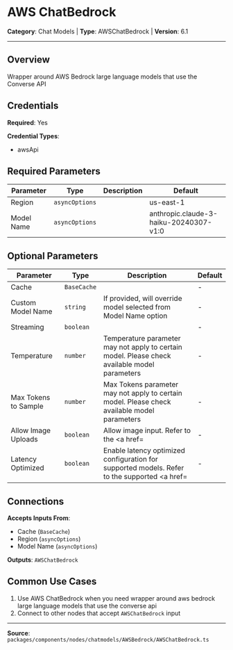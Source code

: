 # AWS ChatBedrock

**Category**: Chat Models | **Type**: AWSChatBedrock | **Version**: 6.1

---

## Overview

Wrapper around AWS Bedrock large language models that use the Converse API

## Credentials

**Required**: Yes

**Credential Types**:
- awsApi

## Required Parameters

| Parameter | Type | Description | Default |
|-----------|------|-------------|---------|
| Region | `asyncOptions` |  | us-east-1 |
| Model Name | `asyncOptions` |  | anthropic.claude-3-haiku-20240307-v1:0 |

## Optional Parameters

| Parameter | Type | Description | Default |
|-----------|------|-------------|---------|
| Cache | `BaseCache` |  | - |
| Custom Model Name | `string` | If provided, will override model selected from Model Name option | - |
| Streaming | `boolean` |  | - |
| Temperature | `number` | Temperature parameter may not apply to certain model. Please check available model parameters | - |
| Max Tokens to Sample | `number` | Max Tokens parameter may not apply to certain model. Please check available model parameters | - |
| Allow Image Uploads | `boolean` | Allow image input. Refer to the <a href= | - |
| Latency Optimized | `boolean` | Enable latency optimized configuration for supported models. Refer to the supported <a href= | - |

## Connections

**Accepts Inputs From**:
- Cache (`BaseCache`)
- Region (`asyncOptions`)
- Model Name (`asyncOptions`)

**Outputs**: `AWSChatBedrock`

## Common Use Cases

1. Use AWS ChatBedrock when you need wrapper around aws bedrock large language models that use the converse api
2. Connect to other nodes that accept `AWSChatBedrock` input

---

**Source**: `packages/components/nodes/chatmodels/AWSBedrock/AWSChatBedrock.ts`